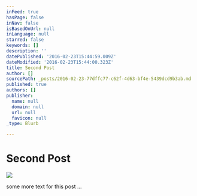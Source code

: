 ```yaml
---
inFeed: true
hasPage: false
inNav: false
isBasedOnUrl: null
inLanguage: null
starred: false
keywords: []
description: ''
datePublished: '2016-02-23T15:44:59.009Z'
dateModified: '2016-02-23T15:44:00.323Z'
title: Second Post
author: []
sourcePath: _posts/2016-02-23-77dffc77-c62f-4d63-bf4e-5439dcd9b3ab.md
published: true
authors: []
publisher:
  name: null
  domain: null
  url: null
  favicon: null
_type: Blurb

---
```

# Second Post
![](https://the-grid-user-content.s3-us-west-2.amazonaws.com/f7b63706-3197-4708-ab1c-7fbc895b5b67.jpg)

some more text for this post ...